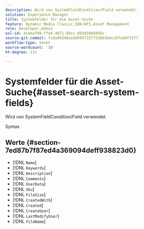 ```yaml
---
description: Wird von SystemFieldCondition/Field verwendet.
solution: Experience Manager
title: Systemfelder für die Asset-Suche
feature: Dynamic Media Classic,SDK/API,Asset Management
role: Developer,Admin
exl-id: 4ceba799-ff4d-4671-88cc-d85650d4995c
source-git-commit: fcda99340a18d5037157723bb3bdca5fa9df3277
workflow-type: tm+mt
source-wordcount: '18'
ht-degree: 11%

---
```


# Systemfelder für die Asset-Suche{#asset-search-system-fields}

Wird von SystemFieldCondition/Field verwendet.

Syntax

## Werte {#section-7ed87b7f87ed4a369094deff938823d0}

* [!DNL `Name`]
* [!DNL `Keywords`]
* [!DNL `Description`]
* [!DNL `Comments`]
* [!DNL `UserData`]
* [!DNL `Sku`]
* [!DNL `FileSize`]
* [!DNL `CreatedWith`]
* [!DNL `Created`]
* [!DNL `CreateUser`]
* [!DNL `LastModifyUser`]
* [!DNL `FileName`]
